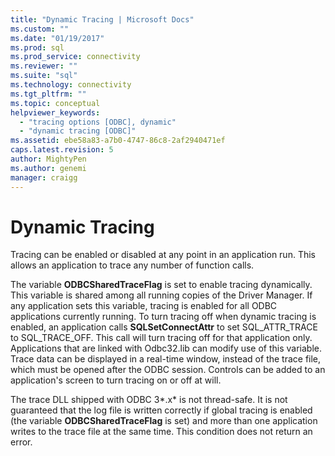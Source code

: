 ```yaml
---
title: "Dynamic Tracing | Microsoft Docs"
ms.custom: ""
ms.date: "01/19/2017"
ms.prod: sql
ms.prod_service: connectivity
ms.reviewer: ""
ms.suite: "sql"
ms.technology: connectivity
ms.tgt_pltfrm: ""
ms.topic: conceptual
helpviewer_keywords: 
  - "tracing options [ODBC], dynamic"
  - "dynamic tracing [ODBC]"
ms.assetid: ebe58a83-a7b0-4747-86c8-2af2940471ef
caps.latest.revision: 5
author: MightyPen
ms.author: genemi
manager: craigg
---
```

# Dynamic Tracing
Tracing can be enabled or disabled at any point in an application run. This allows an application to trace any number of function calls.  
  
 The variable **ODBCSharedTraceFlag** is set to enable tracing dynamically. This variable is shared among all running copies of the Driver Manager. If any application sets this variable, tracing is enabled for all ODBC applications currently running. To turn tracing off when dynamic tracing is enabled, an application calls **SQLSetConnectAttr** to set SQL_ATTR_TRACE to SQL_TRACE_OFF. This call will turn tracing off for that application only. Applications that are linked with Odbc32.lib can modify use of this variable. Trace data can be displayed in a real-time window, instead of the trace file, which must be opened after the ODBC session. Controls can be added to an application's screen to turn tracing on or off at will.  
  
 The trace DLL shipped with ODBC 3*.x* is not thread-safe. It is not guaranteed that the log file is written correctly if global tracing is enabled (the variable **ODBCSharedTraceFlag** is set) and more than one application writes to the trace file at the same time. This condition does not return an error.
